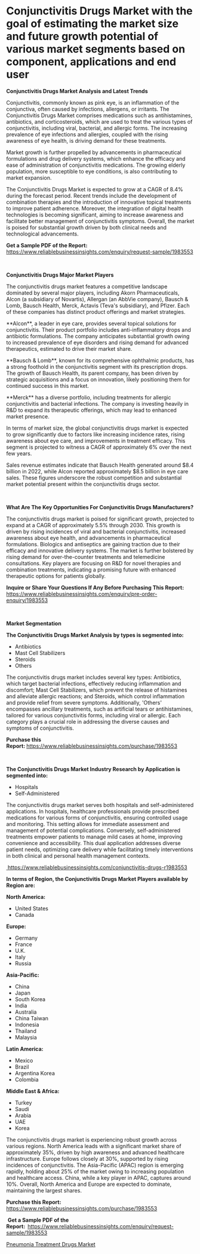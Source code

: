 <p><h1>Conjunctivitis Drugs Market with the goal of estimating the market size and future growth potential of various market segments based on component, applications and end user</h1></p><p><strong>Conjunctivitis Drugs Market Analysis and Latest Trends</strong></p>
<p><p>Conjunctivitis, commonly known as pink eye, is an inflammation of the conjunctiva, often caused by infections, allergens, or irritants. The Conjunctivitis Drugs Market comprises medications such as antihistamines, antibiotics, and corticosteroids, which are used to treat the various types of conjunctivitis, including viral, bacterial, and allergic forms. The increasing prevalence of eye infections and allergies, coupled with the rising awareness of eye health, is driving demand for these treatments. </p><p>Market growth is further propelled by advancements in pharmaceutical formulations and drug delivery systems, which enhance the efficacy and ease of administration of conjunctivitis medications. The growing elderly population, more susceptible to eye conditions, is also contributing to market expansion. </p><p>The Conjunctivitis Drugs Market is expected to grow at a CAGR of 8.4% during the forecast period. Recent trends include the development of combination therapies and the introduction of innovative topical treatments to improve patient adherence. Moreover, the integration of digital health technologies is becoming significant, aiming to increase awareness and facilitate better management of conjunctivitis symptoms. Overall, the market is poised for substantial growth driven by both clinical needs and technological advancements.</p></p>
<p><strong>Get a Sample PDF of the Report:&nbsp;</strong> <a href="https://www.reliablebusinessinsights.com/enquiry/request-sample/1983553?utm_campaign=2757&utm_medium=2&utm_source=Github&utm_content=ia&utm_term=08032025&utm_id=conjunctivitis-drugs">https://www.reliablebusinessinsights.com/enquiry/request-sample/1983553</a></p>
<p>&nbsp;</p>
<p><strong>Conjunctivitis Drugs Major Market Players</strong></p>
<p><p>The conjunctivitis drugs market features a competitive landscape dominated by several major players, including Akorn Pharmaceuticals, Alcon (a subsidiary of Novartis), Allergan (an AbbVie company), Bausch & Lomb, Bausch Health, Merck, Actavis (Teva's subsidiary), and Pfizer. Each of these companies has distinct product offerings and market strategies.</p><p>**Alcon**, a leader in eye care, provides several topical solutions for conjunctivitis. Their product portfolio includes anti-inflammatory drops and antibiotic formulations. The company anticipates substantial growth owing to increased prevalence of eye disorders and rising demand for advanced therapeutics, estimated to drive their market share.</p><p>**Bausch & Lomb**, known for its comprehensive ophthalmic products, has a strong foothold in the conjunctivitis segment with its prescription drops. The growth of Bausch Health, its parent company, has been driven by strategic acquisitions and a focus on innovation, likely positioning them for continued success in this market.</p><p>**Merck** has a diverse portfolio, including treatments for allergic conjunctivitis and bacterial infections. The company is investing heavily in R&D to expand its therapeutic offerings, which may lead to enhanced market presence.</p><p>In terms of market size, the global conjunctivitis drugs market is expected to grow significantly due to factors like increasing incidence rates, rising awareness about eye care, and improvements in treatment efficacy. This segment is projected to witness a CAGR of approximately 6% over the next few years.</p><p>Sales revenue estimates indicate that Bausch Health generated around $8.4 billion in 2022, while Alcon reported approximately $8.5 billion in eye care sales. These figures underscore the robust competition and substantial market potential present within the conjunctivitis drugs sector.</p></p>
<p>&nbsp;</p>
<p><strong>What Are The Key Opportunities For Conjunctivitis Drugs Manufacturers?</strong></p>
<p><p>The conjunctivitis drugs market is poised for significant growth, projected to expand at a CAGR of approximately 5.5% through 2030. This growth is driven by rising incidences of viral and bacterial conjunctivitis, increased awareness about eye health, and advancements in pharmaceutical formulations. Biologics and antiseptics are gaining traction due to their efficacy and innovative delivery systems. The market is further bolstered by rising demand for over-the-counter treatments and telemedicine consultations. Key players are focusing on R&D for novel therapies and combination treatments, indicating a promising future with enhanced therapeutic options for patients globally.</p></p>
<p><strong>Inquire or Share Your Questions If Any Before Purchasing This Report:</strong> <a href="https://www.reliablebusinessinsights.com/enquiry/pre-order-enquiry/1983553?utm_campaign=2757&utm_medium=2&utm_source=Github&utm_content=ia&utm_term=08032025&utm_id=conjunctivitis-drugs">https://www.reliablebusinessinsights.com/enquiry/pre-order-enquiry/1983553</a></p>
<p>&nbsp;</p>
<p><strong>Market Segmentation</strong></p>
<p><strong>The Conjunctivitis Drugs Market Analysis by types is segmented into:</strong></p>
<p><ul><li>Antibiotics</li><li>Mast Cell Stabilizers</li><li>Steroids</li><li>Others</li></ul></p>
<p><p>The conjunctivitis drugs market includes several key types: Antibiotics, which target bacterial infections, effectively reducing inflammation and discomfort; Mast Cell Stabilizers, which prevent the release of histamines and alleviate allergic reactions; and Steroids, which control inflammation and provide relief from severe symptoms. Additionally, 'Others' encompasses ancillary treatments, such as artificial tears or antihistamines, tailored for various conjunctivitis forms, including viral or allergic. Each category plays a crucial role in addressing the diverse causes and symptoms of conjunctivitis.</p></p>
<p><strong>Purchase this Report:&nbsp;</strong><a href="https://www.reliablebusinessinsights.com/purchase/1983553?utm_campaign=2757&utm_medium=2&utm_source=Github&utm_content=ia&utm_term=08032025&utm_id=conjunctivitis-drugs">https://www.reliablebusinessinsights.com/purchase/1983553</a></p>
<p>&nbsp;</p>
<p><strong>The Conjunctivitis Drugs Market Industry Research by Application is segmented into:</strong></p>
<p><ul><li>Hospitals</li><li>Self-Administered</li></ul></p>
<p><p>The conjunctivitis drugs market serves both hospitals and self-administered applications. In hospitals, healthcare professionals provide prescribed medications for various forms of conjunctivitis, ensuring controlled usage and monitoring. This setting allows for immediate assessment and management of potential complications. Conversely, self-administered treatments empower patients to manage mild cases at home, improving convenience and accessibility. This dual application addresses diverse patient needs, optimizing care delivery while facilitating timely interventions in both clinical and personal health management contexts.</p></p>
<p><a href="https://www.reliablebusinessinsights.com/conjunctivitis-drugs-r1983553?utm_campaign=2757&utm_medium=2&utm_source=Github&utm_content=ia&utm_term=08032025&utm_id=conjunctivitis-drugs">&nbsp;https://www.reliablebusinessinsights.com/conjunctivitis-drugs-r1983553</a></p>
<p><strong>In terms of Region, the Conjunctivitis Drugs Market Players available by Region are:</strong></p>
<p>
    <p> <strong> North America: </strong>
        <ul>
            <li>United States</li>
            <li>Canada</li>
        </ul>
        </p> 
    <p> <strong> Europe: </strong>
        <ul>
            <li>Germany</li>
            <li>France</li>
            <li>U.K.</li>
            <li>Italy</li>
            <li>Russia</li>
        </ul>
        </p> 
    <p> <strong> Asia-Pacific: </strong>
        <ul>
            <li>China</li>
            <li>Japan</li>
            <li>South Korea</li>
            <li>India</li>
            <li>Australia</li>
            <li>China Taiwan</li>
            <li>Indonesia</li>
            <li>Thailand</li>
            <li>Malaysia</li>
        </ul>
        </p> 
    <p> <strong> Latin America: </strong>
        <ul>
            <li>Mexico</li>
            <li>Brazil</li>
            <li>Argentina Korea</li>
            <li>Colombia</li>
        </ul>
        </p> 
    <p> <strong> Middle East & Africa: </strong>
        <ul>
            <li>Turkey</li>
            <li>Saudi</li>
            <li>Arabia</li>
            <li>UAE</li>
            <li>Korea</li>
        </ul>
    </p>
    </p>
<p><p>The conjunctivitis drugs market is experiencing robust growth across various regions. North America leads with a significant market share of approximately 35%, driven by high awareness and advanced healthcare infrastructure. Europe follows closely at 30%, supported by rising incidences of conjunctivitis. The Asia-Pacific (APAC) region is emerging rapidly, holding about 25% of the market owing to increasing population and healthcare access. China, while a key player in APAC, captures around 10%. Overall, North America and Europe are expected to dominate, maintaining the largest shares.</p></p>
<p><strong>Purchase this Report: </strong><a href="https://www.reliablebusinessinsights.com/purchase/1983553?utm_campaign=2757&utm_medium=2&utm_source=Github&utm_content=ia&utm_term=08032025&utm_id=conjunctivitis-drugs">https://www.reliablebusinessinsights.com/purchase/1983553</a></p>
<p>&nbsp;<strong>Get a Sample PDF of the Report:&nbsp;&nbsp;</strong><a href="https://www.reliablebusinessinsights.com/enquiry/request-sample/1983553?utm_campaign=2757&utm_medium=2&utm_source=Github&utm_content=ia&utm_term=08032025&utm_id=conjunctivitis-drugs">https://www.reliablebusinessinsights.com/enquiry/request-sample/1983553</a></p>
<p><strong></strong></p>
<p><p><a href="https://github.com/xanaanenkaly/Market-Research-Report-List-1/blob/main/pneumonia-treatment-drugs-market.md?utm_campaign=2757&utm_medium=2&utm_source=Github&utm_content=ia&utm_term=08032025&utm_id=conjunctivitis-drugs">Pneumonia Treatment Drugs Market</a></p></p>